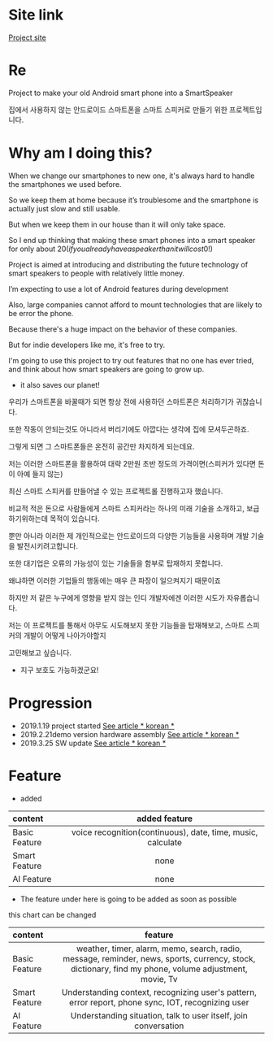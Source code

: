 # Site link
[Project site](https://neo81389.github.io/Re/)

# Re
Project to make your old Android smart phone into a SmartSpeaker

집에서 사용하지 않는 안드로이드 스마트폰을 스마트 스피커로 만들기 위한 프로젝트입니다.

# Why am I doing this?
When we change our smartphones to new one, it's always hard to handle the smartphones we used before. 

So we keep them at home because it’s troublesome and the smartphone is actually just slow and still usable.

But when we keep them in our house than it will only take space.

So I end up thinking that making these smart phones into a smart speaker for only about 20$(if you already have a speaker than it will cost 0$!)

Project is aimed at introducing and distributing the future technology of smart speakers to people with relatively little money.

I’m expecting to use a lot of Android features during development

Also, large companies cannot afford to mount technologies that are likely to be error the phone.

Because there's a huge impact on the behavior of these companies.

But for indie developers like me, it's free to try.

I'm going to use this project to try out features that no one has ever tried, and think about how smart speakers are going to grow up.
+ it also saves our planet!

우리가 스마트폰을 바꿀때가 되면 항상 전에 사용하던 스마트폰은 처리하기가 귀찮습니다. 

또한 작동이 안되는것도 아니라서 버리기에도 아깝다는 생각에 집에 모셔두곤하죠.

그렇게 되면 그 스마트폰들은 온전히 공간만 차지하게 되는데요.

저는 이러한 스마트폰을 활용하여 대략 2만원 초반 정도의 가격이면(스피커가 있다면 돈이 아예 들지 않는)

최신 스마트 스피커를 만들어낼 수 있는 프로젝트롤 진행하고자 했습니다.

비교적 적은 돈으로 사람들에게 스마트 스피커라는 하나의 미래 기술을 소개하고, 보급하기위하는데 목적이 있습니다.

뿐만 아니라 이러한 제 개인적으로는 안드로이드의 다양한 기능들을 사용하며 개발 기술을 발전시키려고합니다.

또한 대기업은 오류의 가능성이 있는 기술들을 함부로 탑재하지 못합니다.

왜냐하면 이러한 기업들의 행동에는 매우 큰 파장이 일으켜지기 때문이죠

하지만 저 같은 누구에게 영향을 받지 않는 인디 개발자에겐 이러한 시도가 자유롭습니다.

저는 이 프로젝트를 통해서 아무도 시도해보지 못한 기능들을 탑재해보고, 스마트 스피커의 개발이 어떻게 나아가야할지

고민해보고 싶습니다.
 + 지구 보호도 가능하겠군요!

# Progression
 - 2019.1.19 project started [See article * korean *](https://blog.naver.com/robo813/221453438192/)
 - 2019.2.21demo version hardware assembly [See article * korean *](https://blog.naver.com/robo813/221471834652/)
 - 2019.3.25 SW update [See article * korean *](https://blog.naver.com/robo813/221495848827/)
 

# Feature
- added

| content | added feature |
| :------------ | :-----------: |
| Basic Feature | voice recognition(continuous), date, time, music, calculate |
| Smart Feature | none |
| AI Feature | none |

- The feature under here is going to be added as soon as possible

this chart can be changed

| content | feature |
| :------------ | :-----------: |
| Basic Feature | weather, timer, alarm, memo, search, radio, message, reminder, news, sports, currency, stock, dictionary, find my phone, volume adjustment, movie, Tv |
| Smart Feature | Understanding context, recognizing user's pattern, error report, phone sync, IOT, recognizing user |
| AI Feature | Understanding situation, talk to user itself, join conversation |
